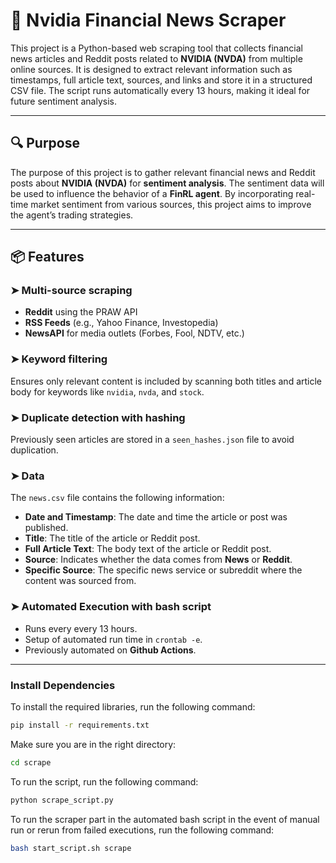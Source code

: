 
# 📰 Nvidia Financial News Scraper

This project is a Python-based web scraping tool that collects financial news articles and Reddit posts related to **NVIDIA (NVDA)** from multiple online sources. It is designed to extract relevant information such as timestamps, full article text, sources, and links and store it in a structured CSV file. The script runs automatically every 13 hours, making it ideal for future sentiment analysis.

---

## 🔍 Purpose

The purpose of this project is to gather relevant financial news and Reddit posts about **NVIDIA (NVDA)** for **sentiment analysis**. The sentiment data will be used to influence the behavior of a **FinRL agent**. By incorporating real-time market sentiment from various sources, this project aims to improve the agent’s trading strategies.

---

## 📦 Features

### ➤ **Multi-source scraping**  
- **Reddit** using the PRAW API  
- **RSS Feeds** (e.g., Yahoo Finance, Investopedia)  
- **NewsAPI** for media outlets (Forbes, Fool, NDTV, etc.)

### ➤ **Keyword filtering**  
Ensures only relevant content is included by scanning both titles and article body for keywords like `nvidia`, `nvda`, and `stock`.

### ➤ **Duplicate detection with hashing**  
Previously seen articles are stored in a `seen_hashes.json` file to avoid duplication.

### ➤ **Data**

The `news.csv` file contains the following information:

- **Date and Timestamp**: The date and time the article or post was published.
- **Title**: The title of the article or Reddit post.
- **Full Article Text**: The body text of the article or Reddit post.
- **Source**: Indicates whether the data comes from **News** or **Reddit**.
- **Specific Source**: The specific news service or subreddit where the content was sourced from.

### ➤ **Automated Execution with bash script**  
 - Runs every every 13 hours.
 - Setup of automated run time in `crontab -e`.
 - Previously automated on **Github Actions**.

---

### Install Dependencies

To install the required libraries, run the following command:

```bash
pip install -r requirements.txt
```

Make sure you are in the right directory:

```bash
cd scrape
```

To run the script, run the following command:

```bash
python scrape_script.py
```

To run the scraper part in the automated bash script in the event of manual run or rerun from failed executions, run the following command:

```bash
bash start_script.sh scrape
```
